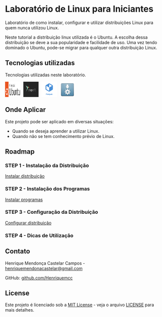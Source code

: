 # Laboratório de Linux para Iniciantes

Laboratório de como instalar, configurar e utilizar distribuições Linux para quem nunca utilizou Linux.

Neste tutorial a distribuição linux utilizada é o Ubuntu. A escolha dessa distribuição se deve a sua popularidade e
facilidade de uso. Uma vez tendo dominado o Ubuntu, pode-se migrar para qualquer outra distribuição Linux.

## Tecnologias utilizadas

Tecnologias utilizadas neste laboratório.

<div style="display: flex; gap: 10px;">
    <img width="50px" src="icones/Canonical_Ubuntu.svg" alt="Logo da distribuição Linux Ubuntu"> 
    <img width="50px" src="icones/snapcraft_db_brandmark_4x.webp" alt="Logo da Snap Store">
    <img width="50px" src="icones/Flatpak_Logo.svg" alt="Logo do Flatpak">
    <img width="50px" src="icones/appimage-logo3.svg" alt="Logo do AppImage">
</div>

## Onde Aplicar

Este projeto pode ser aplicado em diversas situações:
- Quando se deseja aprender a utilizar Linux.
- Quando não se tem conhecimento prévio de Linux.

## Roadmap

### STEP 1 - Instalação da Distribuição

[Instalar distribuição](desktop/instalar-distribuicao/README.md)

### STEP 2 - Instalação dos Programas

[Instalar programas](desktop/instalar-programas/README.md)

### STEP 3 - Configuração da Distribuição

[Configurar distribuição](desktop/configurar-distribuicao/README.md)

### STEP 4 - Dicas de Utilização

## Contato

Henrique Mendonça Castelar Campos - [henriquemendonacastelar@gmail.com](mailto:henriquemendonacastelar@gmail.com)

GitHub: [github.com/Henriquemcc](https://github.com/Henriquemcc)

## License

Este projeto é licenciado sob a [MIT License](https://mit-license.org/) - veja o arquivo [LICENSE](LICENSE) para mais detalhes.